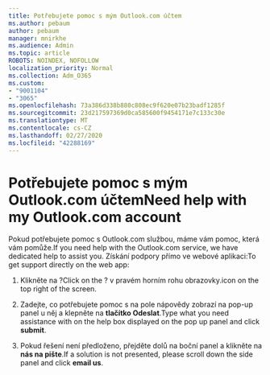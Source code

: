 ```yaml
---
title: Potřebujete pomoc s mým Outlook.com účtem
ms.author: pebaum
author: pebaum
manager: mnirkhe
ms.audience: Admin
ms.topic: article
ROBOTS: NOINDEX, NOFOLLOW
localization_priority: Normal
ms.collection: Adm_O365
ms.custom:
- "9001104"
- "3065"
ms.openlocfilehash: 73a386d338b880c808ec9f620e07b23badf1285f
ms.sourcegitcommit: 23d217597369d0ca585600f9454171e7c133c30e
ms.translationtype: MT
ms.contentlocale: cs-CZ
ms.lasthandoff: 02/27/2020
ms.locfileid: "42288169"
---
```

# <a name="need-help-with-my-outlookcom-account"></a><span data-ttu-id="d975e-102">Potřebujete pomoc s mým Outlook.com účtem</span><span class="sxs-lookup"><span data-stu-id="d975e-102">Need help with my Outlook.com account</span></span>

<span data-ttu-id="d975e-103">Pokud potřebujete pomoc s Outlook.com službou, máme vám pomoc, která vám pomůže.</span><span class="sxs-lookup"><span data-stu-id="d975e-103">If you need help with the Outlook.com service, we have dedicated help to assist you.</span></span> <span data-ttu-id="d975e-104">Získání podpory přímo ve webové aplikaci:</span><span class="sxs-lookup"><span data-stu-id="d975e-104">To get support directly on the web app:</span></span> 

1. <span data-ttu-id="d975e-105">Klikněte na ?</span><span class="sxs-lookup"><span data-stu-id="d975e-105">Click on the ?</span></span> <span data-ttu-id="d975e-106">v pravém horním rohu obrazovky.</span><span class="sxs-lookup"><span data-stu-id="d975e-106">icon on the top right of the screen.</span></span> 

2. <span data-ttu-id="d975e-107">Zadejte, co potřebujete pomoc s na pole nápovědy zobrazí na pop-up panel u něj a klepněte na **tlačítko Odeslat**.</span><span class="sxs-lookup"><span data-stu-id="d975e-107">Type what you need assistance with on the help box displayed on the pop up panel and click **submit**.</span></span> 

3. <span data-ttu-id="d975e-108">Pokud řešení není předloženo, přejděte dolů na boční panel a klikněte na **nás na pište**.</span><span class="sxs-lookup"><span data-stu-id="d975e-108">If a solution is not presented, please scroll down the side panel and click **email us**.</span></span>
